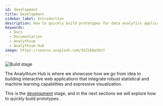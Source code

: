 ```yaml
---
id: development
title: Development
sidebar_label: Introduction
description: How to quickly build prototypes for data analytics applications.
keywords:
  - Docs
  - Documentation
  - Analythium
  - Analythium Hub
image: https://source.unsplash.com/3GZi6OpSDcY
---
```


![Build stage](../../img/undraw_abstract_x68e_build.svg)

The Analythium Hub is where we showcase how we go from idea to building interactive
web applications that integrate robust statistical and machine learning
capabilities and expressive visualization.

This is the [development](development) stage, and in the next sections we will
explore how to quickly build prototypes.

